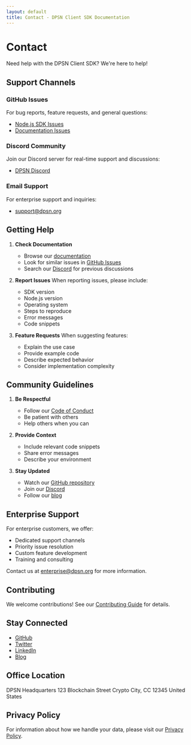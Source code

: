 ```yaml
---
layout: default
title: Contact - DPSN Client SDK Documentation
---
```


# Contact

Need help with the DPSN Client SDK? We're here to help!

## Support Channels

### GitHub Issues
For bug reports, feature requests, and general questions:
- [Node.js SDK Issues](https://github.com/dpsn/nodejs-sdk/issues)
- [Documentation Issues](https://github.com/dpsn/docs/issues)

### Discord Community
Join our Discord server for real-time support and discussions:
- [DPSN Discord](https://discord.gg/dpsn)

### Email Support
For enterprise support and inquiries:
- support@dpsn.org

## Getting Help

1. **Check Documentation**
   - Browse our [documentation](https://docs.dpsn.org)
   - Look for similar issues in [GitHub Issues](https://github.com/dpsn/nodejs-sdk/issues)
   - Search our [Discord](https://discord.gg/dpsn) for previous discussions

2. **Report Issues**
   When reporting issues, please include:
   - SDK version
   - Node.js version
   - Operating system
   - Steps to reproduce
   - Error messages
   - Code snippets

3. **Feature Requests**
   When suggesting features:
   - Explain the use case
   - Provide example code
   - Describe expected behavior
   - Consider implementation complexity

## Community Guidelines

1. **Be Respectful**
   - Follow our [Code of Conduct](https://github.com/dpsn/.github/blob/main/CODE_OF_CONDUCT.md)
   - Be patient with others
   - Help others when you can

2. **Provide Context**
   - Include relevant code snippets
   - Share error messages
   - Describe your environment

3. **Stay Updated**
   - Watch our [GitHub repository](https://github.com/dpsn/nodejs-sdk)
   - Join our [Discord](https://discord.gg/dpsn)
   - Follow our [blog](https://blog.dpsn.org)

## Enterprise Support

For enterprise customers, we offer:
- Dedicated support channels
- Priority issue resolution
- Custom feature development
- Training and consulting

Contact us at enterprise@dpsn.org for more information.

## Contributing

We welcome contributions! See our [Contributing Guide](https://github.com/dpsn/nodejs-sdk/blob/main/CONTRIBUTING.md) for details.

## Stay Connected

- [GitHub](https://github.com/dpsn)
- [Twitter](https://twitter.com/dpsn)
- [LinkedIn](https://linkedin.com/company/dpsn)
- [Blog](https://blog.dpsn.org)

## Office Location

DPSN Headquarters
123 Blockchain Street
Crypto City, CC 12345
United States

## Privacy Policy

For information about how we handle your data, please visit our [Privacy Policy](https://dpsn.org/privacy). 